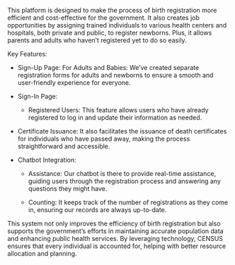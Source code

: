 This platform is designed to make the process of birth registration more efficient and cost-effective for the government. It also creates job opportunities by assigning trained individuals to various health centers and hospitals, both private and public, to register newborns. Plus, it allows parents and adults who haven’t registered yet to do so easily.

Key Features:

- Sign-Up Page:
For Adults and Babies: We’ve created separate registration forms for adults and newborns to ensure a smooth and user-friendly experience for everyone.

- Sign-In Page:

  * Registered Users: This feature allows users who have already registered to log in and update their information as needed.

- Certificate Issuance: It also facilitates the issuance of death certificates for individuals who have passed away, making the process straightforward and accessible.

- Chatbot Integration:

  * Assistance: Our chatbot is there to provide real-time assistance, guiding users through the registration process and answering any questions they might have.

  * Counting: It keeps track of the number of registrations as they come in, ensuring our records are always up-to-date.

This system not only improves the efficiency of birth registration but also supports the government’s efforts in maintaining accurate population data and enhancing public health services. By leveraging technology, CENSUS ensures that every individual is accounted for, helping with better resource allocation and planning.

